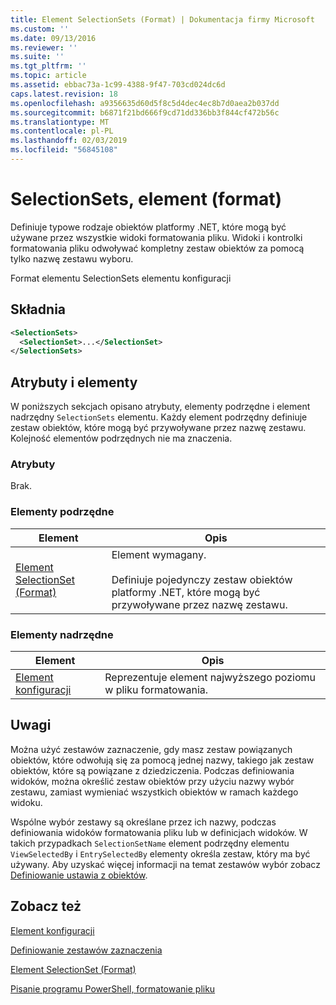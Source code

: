 ```yaml
---
title: Element SelectionSets (Format) | Dokumentacja firmy Microsoft
ms.custom: ''
ms.date: 09/13/2016
ms.reviewer: ''
ms.suite: ''
ms.tgt_pltfrm: ''
ms.topic: article
ms.assetid: ebbac73a-1c99-4388-9f47-703cd024dc6d
caps.latest.revision: 18
ms.openlocfilehash: a9356635d60d5f8c5d4dec4ec8b7d0aea2b037dd
ms.sourcegitcommit: b6871f21bd666f9cd71dd336bb3f844cf472b56c
ms.translationtype: MT
ms.contentlocale: pl-PL
ms.lasthandoff: 02/03/2019
ms.locfileid: "56845108"
---
```

# <a name="selectionsets-element-format"></a>SelectionSets, element (format)

Definiuje typowe rodzaje obiektów platformy .NET, które mogą być używane przez wszystkie widoki formatowania pliku. Widoki i kontrolki formatowania pliku odwoływać kompletny zestaw obiektów za pomocą tylko nazwę zestawu wyboru.

Format elementu SelectionSets elementu konfiguracji

## <a name="syntax"></a>Składnia

```xml
<SelectionSets>
  <SelectionSet>...</SelectionSet>
</SelectionSets>
```

## <a name="attributes-and-elements"></a>Atrybuty i elementy

W poniższych sekcjach opisano atrybuty, elementy podrzędne i element nadrzędny `SelectionSets` elementu. Każdy element podrzędny definiuje zestaw obiektów, które mogą być przywoływane przez nazwę zestawu. Kolejność elementów podrzędnych nie ma znaczenia.

### <a name="attributes"></a>Atrybuty

Brak.

### <a name="child-elements"></a>Elementy podrzędne

|Element|Opis|
|-------------|-----------------|
|[Element SelectionSet (Format)](./selectionset-element-format.md)|Element wymagany.<br /><br /> Definiuje pojedynczy zestaw obiektów platformy .NET, które mogą być przywoływane przez nazwę zestawu.|

### <a name="parent-elements"></a>Elementy nadrzędne

|Element|Opis|
|-------------|-----------------|
|[Element konfiguracji](./configuration-element-format.md)|Reprezentuje element najwyższego poziomu w pliku formatowania.|

## <a name="remarks"></a>Uwagi

Można użyć zestawów zaznaczenie, gdy masz zestaw powiązanych obiektów, które odwołują się za pomocą jednej nazwy, takiego jak zestaw obiektów, które są powiązane z dziedziczenia. Podczas definiowania widoków, można określić zestaw obiektów przy użyciu nazwy wybór zestawu, zamiast wymieniać wszystkich obiektów w ramach każdego widoku.

Wspólne wybór zestawy są określane przez ich nazwy, podczas definiowania widoków formatowania pliku lub w definicjach widoków. W takich przypadkach `SelectionSetName` element podrzędny elementu `ViewSelectedBy` i `EntrySelectedBy` elementy określa zestaw, który ma być używany. Aby uzyskać więcej informacji na temat zestawów wybór zobacz [Definiowanie ustawia z obiektów](./defining-selection-sets.md).

## <a name="see-also"></a>Zobacz też

[Element konfiguracji](./configuration-element-format.md)

[Definiowanie zestawów zaznaczenia](./defining-selection-sets.md)

[Element SelectionSet (Format)](./selectionset-element-format.md)

[Pisanie programu PowerShell, formatowanie pliku](./writing-a-powershell-formatting-file.md)
